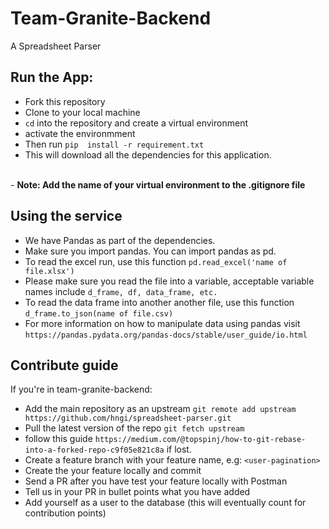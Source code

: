# Team-Granite-Backend
A Spreadsheet Parser

## Run the App: 
- Fork this repository
- Clone to your local machine
- `cd` into the repository and create a virtual environment
- activate the environmment
- Then run `pip  install -r requirement.txt`
- This will download all the dependencies for this application.
<br/>
- <b> Note: Add the name of your virtual environment to the .gitignore file</b>

## Using the service
- We have Pandas as part of the dependencies. 
- Make sure you import pandas. You can import pandas as pd.
- To read the excel run, use this function `pd.read_excel('name of file.xlsx')`
- Please make sure you read the file into a variable, acceptable variable names include `d_frame, df, data_frame, etc.`
- To read the data frame into another another file, use this function `d_frame.to_json(name of file.csv)`
- For more information on how to manipulate data using pandas visit `https://pandas.pydata.org/pandas-docs/stable/user_guide/io.html`

## Contribute guide
If you're in team-granite-backend:
- Add the main repository as an upstream `git remote add upstream https://github.com/hngi/spreadsheet-parser.git`
- Pull the latest version of the repo `git fetch upstream`
- follow this guide `https://medium.com/@topspinj/how-to-git-rebase-into-a-forked-repo-c9f05e821c8a` if lost.
- Create a feature branch with your feature name, e.g: `<user-pagination>`
- Create the your feature locally and commit
- Send a PR after you have test your feature locally with Postman
- Tell us in your PR in bullet points what you have added
- Add yourself as a user to the database (this will eventually count for contribution points)
